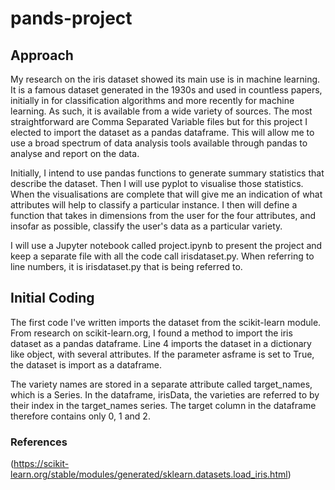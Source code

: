 # pands-project

## Approach
My research on the iris dataset showed its main use is in machine learning. It is a famous dataset generated in the 1930s and used in countless papers, initially in for classification algorithms and more recently for machine learning. As such, it is available from a wide variety of sources. The most straightforward are Comma Separated Variable files but for this project I elected to import the dataset as a pandas dataframe. This will allow me to use a broad spectrum of data analysis tools available through pandas to analyse and report on the data.

Initially, I intend to use pandas functions to generate summary statistics that describe the dataset. Then I will use pyplot to visualise those statistics. When the visualisations are complete that will give me an indication of what attributes will help to classify a particular instance. I then will define a function that takes in dimensions from the user for the four attributes, and insofar as possible, classify the user's data as a particular variety.

I will use a Jupyter notebook called project.ipynb to present the project and keep a separate file with all the code call irisdataset.py. When referring to line numbers, it is irisdataset.py that is being referred to.

## Initial Coding
The first code I've written imports the dataset from the scikit-learn module. From research on scikit-learn.org, I found a method to import the iris dataset as a pandas dataframe. Line 4 imports the dataset in a dictionary like object, with several attributes. If the parameter asframe is set to True, the dataset is import as a dataframe.

The variety names are stored in a separate attribute called target_names, which is a Series. In the dataframe, irisData, the varieties are referred to by their index in the target_names series. The target column in the dataframe therefore contains only 0, 1 and 2.

### References
(https://scikit-learn.org/stable/modules/generated/sklearn.datasets.load_iris.html)